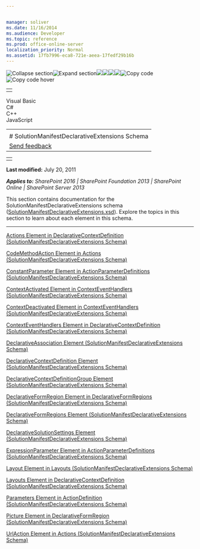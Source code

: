 ```yaml
---


manager: soliver
ms.date: 11/16/2014
ms.audience: Developer
ms.topic: reference
ms.prod: office-online-server
localization_priority: Normal
ms.assetid: 17fb7996-eca8-721e-aeea-17fedf29b16b
---
```


![Collapse
section](../icons/collapse_all.gif "Collapse section")![Expand
section](../icons/expand_all.gif "Expand section")![](../icons/collapse_all.gif)![](../icons/expand_all.gif)![](../icons/dropdown.gif)![](../icons/dropdownHover.gif)![Copy
code](../icons/copycode.gif "Copy code")![Copy code
hover](../icons/copycodeHighlight.gif "Copy code hover")
<table>
<tbody>
<tr class="odd">
<td align="left"></td>
</tr>
</tbody>
</table>

Visual Basic  
C\#  
C++  
JavaScript  

<table>
<tbody>
<tr class="odd">
<td align="left"><span id="runningHeaderText"></span></td>
</tr>
<tr class="even">
<td align="left"># SolutionManifestDeclarativeExtensions Schema</td>
</tr>
<tr class="odd">
<td align="left"><span id="headfeedbackarea" class="feedbackhead"><a href="javascript:SubmitFeedback(&#39;docthis@Microsoft.com&#39;,&#39;&#39;,&#39;&#39;,&#39;&#39;,&#39;1.0.18082.1225&#39;,&#39;%0\dThank%20you%20for%20your%20feedback.%20The%20developer%20writing%20teams%20use%20your%20feedback%20to%20improve%20documentation.%20While%20we%20are%20reviewing%20your%20feedback,%20we%20may%20send%20you%20e-mail%20to%20ask%20for%20clarification%20or%20feedback%20on%20a%20solution.%20We%20do%20not%20use%20your%20e-mail%20address%20for%20any%20other%20purpose%20and%20we%20delete%20it%20after%20we%20finish%20our%20review.%0\AFor%20further%20information%20about%20the%20privacy%20policies%20of%20Microsoft,%20please%20see%20http://privacy.microsoft.com/en-us/default.aspx.%0\A%0\d&#39;,&#39;Customer%20feedback&#39;);">Send feedback</a></span></td>
</tr>
</tbody>
</table>

<table>
<colgroup>
<col width="100%" />
</colgroup>
<tbody>
<tr class="odd">
<td align="left"></td>
</tr>
</tbody>
</table>

**Last modified:** July 20, 2011

***Applies to:** SharePoint 2016 | SharePoint Foundation 2013 |
SharePoint Online | SharePoint Server 2013*

This section contains documentation for the <span
class="keyword">SolutionManifestDeclarativeExtensions</span> schema
([SolutionManifestDeclarativeExtensions.xsd](http://schemas.microsoft.com/office/2009/05/BusinessApplications/Manifest/DeclarativeExtensions/)).
Explore the topics in this section to learn about each element in this
schema.


--------------------------------------------------------------------------------------------------------------------------------------------------------------------------------------------------------------

<span sdata="link">[Actions Element in DeclarativeContextDefinition
(SolutionManifestDeclarativeExtensions
Schema)](actions-element-in-declarativecontextdefinition-solutionmanifestdeclarativeexten.htm)</span>

<span sdata="link">[CodeMethodAction Element in Actions
(SolutionManifestDeclarativeExtensions
Schema)](codemethodaction-element-in-actions-solutionmanifestdeclarativeextensions-schema.htm)</span>

<span sdata="link">[ConstantParameter Element in
ActionParameterDefinitions (SolutionManifestDeclarativeExtensions
Schema)](constantparameter-element-in-actionparameterdefinitions-solutionmanifestdeclarat.htm)</span>

<span sdata="link">[ContextActivated Element in ContextEventHandlers
(SolutionManifestDeclarativeExtensions
Schema)](contextactivated-element-in-contexteventhandlers-solutionmanifestdeclarativeexte.htm)</span>

<span sdata="link">[ContextDeactivated Element in ContextEventHandlers
(SolutionManifestDeclarativeExtensions
Schema)](contextdeactivated-element-in-contexteventhandlers-solutionmanifestdeclarativeex.htm)</span>

<span sdata="link">[ContextEventHandlers Element in
DeclarativeContextDefinition (SolutionManifestDeclarativeExtensions
Schema)](contexteventhandlers-element-in-declarativecontextdefinition-solutionmanifestdec.htm)</span>

<span sdata="link">[DeclarativeAssociation Element
(SolutionManifestDeclarativeExtensions
Schema)](declarativeassociation-element-solutionmanifestdeclarativeextensions-schema.htm)</span>

<span sdata="link">[DeclarativeContextDefinition Element
(SolutionManifestDeclarativeExtensions
Schema)](declarativecontextdefinition-element-solutionmanifestdeclarativeextensions-schem.htm)</span>

<span sdata="link">[DeclarativeContextDefinitionGroup Element
(SolutionManifestDeclarativeExtensions
Schema)](declarativecontextdefinitiongroup-element-solutionmanifestdeclarativeextensions.htm)</span>

<span sdata="link">[DeclarativeFormRegion Element in
DeclarativeFormRegions (SolutionManifestDeclarativeExtensions
Schema)](declarativeformregion-element-in-declarativeformregions-solutionmanifestdeclarat.htm)</span>

<span sdata="link">[DeclarativeFormRegions Element
(SolutionManifestDeclarativeExtensions
Schema)](declarativeformregions-element-solutionmanifestdeclarativeextensions-schema.htm)</span>

<span sdata="link">[DeclarativeSolutionSettings Element
(SolutionManifestDeclarativeExtensions
Schema)](declarativesolutionsettings-element-solutionmanifestdeclarativeextensions-schema.htm)</span>

<span sdata="link">[ExpressionParameter Element in
ActionParameterDefinitions (SolutionManifestDeclarativeExtensions
Schema)](expressionparameter-element-in-actionparameterdefinitions-solutionmanifestdeclar.htm)</span>

<span sdata="link">[Layout Element in Layouts
(SolutionManifestDeclarativeExtensions
Schema)](layout-element-in-layouts-solutionmanifestdeclarativeextensions-schema.htm)</span>

<span sdata="link">[Layouts Element in DeclarativeContextDefinition
(SolutionManifestDeclarativeExtensions
Schema)](layouts-element-in-declarativecontextdefinition-solutionmanifestdeclarativeexten.htm)</span>

<span sdata="link">[Parameters Element in ActionDefinition
(SolutionManifestDeclarativeExtensions
Schema)](parameters-element-in-actiondefinition-solutionmanifestdeclarativeextensions-sch.htm)</span>

<span sdata="link">[Picture Element in DeclarativeFormRegion
(SolutionManifestDeclarativeExtensions
Schema)](picture-element-in-declarativeformregion-solutionmanifestdeclarativeextensions-s.htm)</span>

<span sdata="link">[UrlAction Element in Actions
(SolutionManifestDeclarativeExtensions
Schema)](urlaction-element-in-actions-solutionmanifestdeclarativeextensions-schema.htm)</span>








